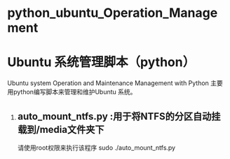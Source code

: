 # python_ubuntu_Operation_Management
Ubuntu  系统管理脚本（python）
=============================

Ubuntu system Operation and Maintenance Management with Python
主要用python编写脚本来管理和维护Ubuntu 系统。
<ol>
<li><h2>auto_mount_ntfs.py :用于将NTFS的分区自动挂载到/media文件夹下 </h2></li>
请使用root权限来执行该程序  sudo ./auto_mount_ntfs.py
<ol>
